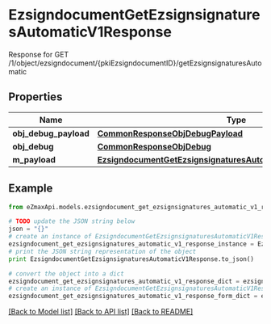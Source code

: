 # EzsigndocumentGetEzsignsignaturesAutomaticV1Response

Response for GET /1/object/ezsigndocument/{pkiEzsigndocumentID}/getEzsignsignaturesAutomatic

## Properties
Name | Type | Description | Notes
------------ | ------------- | ------------- | -------------
**obj_debug_payload** | [**CommonResponseObjDebugPayload**](CommonResponseObjDebugPayload.md) |  | 
**obj_debug** | [**CommonResponseObjDebug**](CommonResponseObjDebug.md) |  | [optional] 
**m_payload** | [**EzsigndocumentGetEzsignsignaturesAutomaticV1ResponseMPayload**](EzsigndocumentGetEzsignsignaturesAutomaticV1ResponseMPayload.md) |  | 

## Example

```python
from eZmaxApi.models.ezsigndocument_get_ezsignsignatures_automatic_v1_response import EzsigndocumentGetEzsignsignaturesAutomaticV1Response

# TODO update the JSON string below
json = "{}"
# create an instance of EzsigndocumentGetEzsignsignaturesAutomaticV1Response from a JSON string
ezsigndocument_get_ezsignsignatures_automatic_v1_response_instance = EzsigndocumentGetEzsignsignaturesAutomaticV1Response.from_json(json)
# print the JSON string representation of the object
print EzsigndocumentGetEzsignsignaturesAutomaticV1Response.to_json()

# convert the object into a dict
ezsigndocument_get_ezsignsignatures_automatic_v1_response_dict = ezsigndocument_get_ezsignsignatures_automatic_v1_response_instance.to_dict()
# create an instance of EzsigndocumentGetEzsignsignaturesAutomaticV1Response from a dict
ezsigndocument_get_ezsignsignatures_automatic_v1_response_form_dict = ezsigndocument_get_ezsignsignatures_automatic_v1_response.from_dict(ezsigndocument_get_ezsignsignatures_automatic_v1_response_dict)
```
[[Back to Model list]](../README.md#documentation-for-models) [[Back to API list]](../README.md#documentation-for-api-endpoints) [[Back to README]](../README.md)


